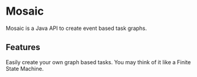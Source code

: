 # Mosaic

Mosaic is a Java API to create event based task graphs.


## Features

Easily create your own graph based tasks. You may think of it like a Finite State Machine. 